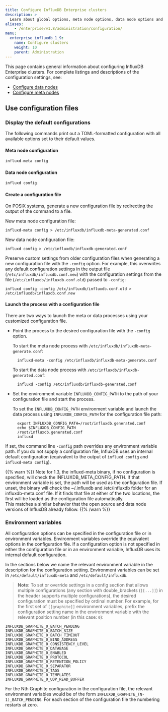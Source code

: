 ```yaml
---
title: Configure InfluxDB Enterprise clusters
description: >
  Learn about global options, meta node options, data node options and other InfluxDB Enterprise configuration settings, including
aliases:
    - /enterprise/v1.8/administration/configuration/
menu:
  enterprise_influxdb_1_9:
    name: Configure clusters
    weight: 10
    parent: Administration
---
```


This page contains general information about configuring InfluxDB Enterprise clusters.
For complete listings and descriptions of the configuration settings, see:

* [Configure data nodes](/enterprise_influxdb/v1.8/administration/config-data-nodes)
* [Configure meta nodes](/enterprise_influxdb/v1.8/administration/config-meta-nodes)

## Use configuration files

### Display the default configurations

The following commands print out a TOML-formatted configuration with all
available options set to their default values.

#### Meta node configuration

```bash
influxd-meta config
```

#### Data node configuration

```bash
influxd config
```

#### Create a configuration file

On POSIX systems, generate a new configuration file by redirecting the output
of the command to a file.

New meta node configuration file:
```
influxd-meta config > /etc/influxdb/influxdb-meta-generated.conf
```

New data node configuration file:
```
influxd config > /etc/influxdb/influxdb-generated.conf
```

Preserve custom settings from older configuration files when generating a new
configuration file with the `-config` option.
For example, this overwrites any default configuration settings in the output
file (`/etc/influxdb/influxdb.conf.new`) with the configuration settings from
the file (`/etc/influxdb/influxdb.conf.old`) passed to `-config`:

```
influxd config -config /etc/influxdb/influxdb.conf.old > /etc/influxdb/influxdb.conf.new
```

#### Launch the process with a configuration file

There are two ways to launch the meta or data processes using your customized
configuration file.

* Point the process to the desired configuration file with the `-config` option.

    To start the meta node process with `/etc/influxdb/influxdb-meta-generate.conf`:

        influxd-meta -config /etc/influxdb/influxdb-meta-generate.conf

    To start the data node process with `/etc/influxdb/influxdb-generated.conf`:

        influxd -config /etc/influxdb/influxdb-generated.conf


* Set the environment variable `INFLUXDB_CONFIG_PATH` to the path of your
configuration file and start the process.

    To set the `INFLUXDB_CONFIG_PATH` environment variable and launch the data
    process using `INFLUXDB_CONFIG_PATH` for the configuration file path:

        export INFLUXDB_CONFIG_PATH=/root/influxdb.generated.conf
        echo $INFLUXDB_CONFIG_PATH
        /root/influxdb.generated.conf
        influxd

If set, the command line `-config` path overrides any environment variable path.
If you do not supply a configuration file, InfluxDB uses an internal default
configuration (equivalent to the output of `influxd config` and `influxd-meta
config`).

{{% warn %}} Note for 1.3, the influxd-meta binary, if no configuration is specified, will check the INFLUXDB_META_CONFIG_PATH.
If that environment variable is set, the path will be used as the configuration file.
If unset, the binary will check the ~/.influxdb and /etc/influxdb folder for an influxdb-meta.conf file.
If it finds that file at either of the two locations, the first will be loaded as the configuration file automatically.
<br>
This matches a similar behavior that the open source and data node versions of InfluxDB already follow.
{{% /warn %}}

### Environment variables

All configuration options can be specified in the configuration file or in
environment variables.
Environment variables override the equivalent options in the configuration
file.
If a configuration option is not specified in either the configuration file
or in an environment variable, InfluxDB uses its internal default
configuration.

In the sections below we name the relevant environment variable in the
description for the configuration setting.
Environment variables can be set in `/etc/default/influxdb-meta` and
`/etc/default/influxdb`.

> **Note:**
To set or override settings in a config section that allows multiple
configurations (any section with double_brackets (`[[...]]`) in the header supports
multiple configurations), the desired configuration must be specified by ordinal
number.
For example, for the first set of `[[graphite]]` environment variables,
prefix the configuration setting name in the environment variable with the
relevant position number (in this case: `0`):
>
    INFLUXDB_GRAPHITE_0_BATCH_PENDING
    INFLUXDB_GRAPHITE_0_BATCH_SIZE
    INFLUXDB_GRAPHITE_0_BATCH_TIMEOUT
    INFLUXDB_GRAPHITE_0_BIND_ADDRESS
    INFLUXDB_GRAPHITE_0_CONSISTENCY_LEVEL
    INFLUXDB_GRAPHITE_0_DATABASE
    INFLUXDB_GRAPHITE_0_ENABLED
    INFLUXDB_GRAPHITE_0_PROTOCOL
    INFLUXDB_GRAPHITE_0_RETENTION_POLICY
    INFLUXDB_GRAPHITE_0_SEPARATOR
    INFLUXDB_GRAPHITE_0_TAGS
    INFLUXDB_GRAPHITE_0_TEMPLATES
    INFLUXDB_GRAPHITE_0_UDP_READ_BUFFER
>
For the Nth Graphite configuration in the configuration file, the relevant
environment variables would be of the form `INFLUXDB_GRAPHITE_(N-1)_BATCH_PENDING`.
For each section of the configuration file the numbering restarts at zero.

